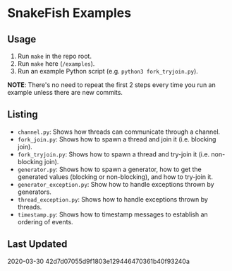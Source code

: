 # SnakeFish Examples

## Usage
1. Run `make` in the repo root.
2. Run `make` here (`/examples`).
3. Run an example Python script (e.g. `python3 fork_tryjoin.py`).

**NOTE**: There's no need to repeat the first 2 steps every time you run an example unless there are new commits.

## Listing
- `channel.py`: Shows how threads can communicate through a channel.
- `fork_join.py`: Shows how to spawn a thread and join it (i.e. blocking join).
- `fork_tryjoin.py`: Shows how to spawn a thread and try-join it (i.e. non-blocking join).
- `generator.py`: Shows how to spawn a generator, how to get the generated values (blocking or non-blocking), and how to try-join it.
- `generator_exception.py`: Show how to handle exceptions thrown by generators.
- `thread_exception.py`: Shows how to handle exceptions thrown by threads.
- `timestamp.py`: Shows how to timestamp messages to establish an ordering of events.

## Last Updated
2020-03-30 42d7d07055d9f1803e129446470361b40f93240a
